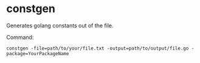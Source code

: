 # constgen
Generates golang constants out of the file.

Command:
```
constgen -file=path/to/your/file.txt -output=path/to/output/file.go -package=YourPackageName
```
